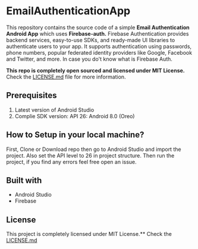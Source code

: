 # EmailAuthenticationApp
This repository contains the source code of a simple **Email Authentication Android App** which uses **Firebase-auth.** Firebase Authentication
provides backend services, easy-to-use SDKs, and ready-made UI libraries to authenticate users to your app. It supports authentication
using passwords, phone numbers, popular federated identity providers like Google, Facebook and Twitter, and more. In case you do't know what 
is Firebase Auth. 


**This repo is completely open sourced and licensed under MIT License.** Check the [LICENSE.md](https://github.com/SouravInsights/EmailAuthenticationApp/blob/master/LICENSE.md) file for more information.

## Prerequisites
1. Latest version of Android Studio
2. Complie SDK version: API 26: Android 8.0 (Oreo)
## How to Setup in your local machine?
First, Clone or Download repo then go to Android Studio and import the project. Also set the API level to 26 in project structure.
Then run the project, if you find any errors feel free open an issue.

## Built with
* Android Studio
* Firebase

## License
This project is completely licensed under MIT License.** Check the [LICENSE.md](https://github.com/SouravInsights/EmailAuthenticationApp/blob/master/LICENSE.md)



